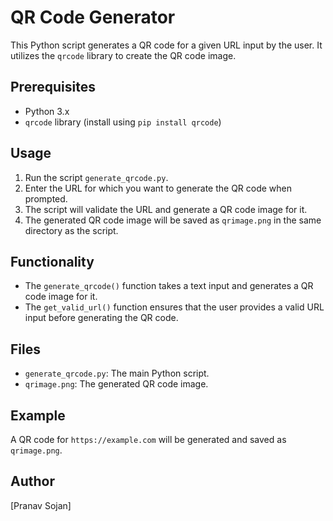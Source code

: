 # QR Code Generator

This Python script generates a QR code for a given URL input by the user. It utilizes the `qrcode` library to create the QR code image.

## Prerequisites

- Python 3.x
- `qrcode` library (install using `pip install qrcode`)

## Usage

1. Run the script `generate_qrcode.py`.
2. Enter the URL for which you want to generate the QR code when prompted.
3. The script will validate the URL and generate a QR code image for it.
4. The generated QR code image will be saved as `qrimage.png` in the same directory as the script.

## Functionality

- The `generate_qrcode()` function takes a text input and generates a QR code image for it.
- The `get_valid_url()` function ensures that the user provides a valid URL input before generating the QR code.

## Files

- `generate_qrcode.py`: The main Python script.
- `qrimage.png`: The generated QR code image.

## Example


A QR code for `https://example.com` will be generated and saved as `qrimage.png`.

## Author

[Pranav Sojan]

